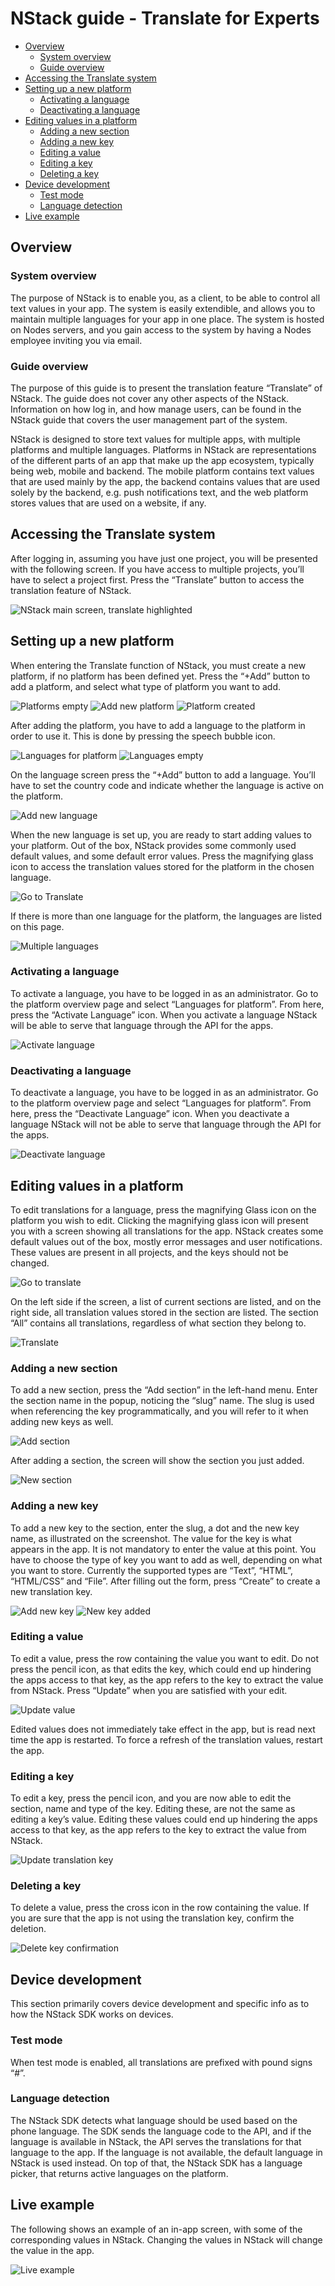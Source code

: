 # NStack guide - Translate for Experts

* [Overview](#overview)
	* [System overview](#system-overview)
	* [Guide overview](#guide-overview)
* [Accessing the Translate system](#accessing-the-translate-system) 
* [Setting up a new platform](#setting-up-a-new-platform)
	* [Activating a language](#activating-a-language)
	* [Deactivating a language](#deactivating-a-language)
* [Editing values in a platform](#editing-values-in-a-platform)
	* [Adding a new section](#adding-a-new-section)
	* [Adding a new key](#adding-a-new-key)
	* [Editing a value](#editing-a-value)
	* [Editing a key](#editing-a-key)
	* [Deleting a key](#deleting-a-key)
* [Device development](#device-development)
	* [Test mode](#test-mode)
	* [Language detection](#language-detection)
* [Live example](#live-example)

## Overview
### System overview

The purpose of NStack is to enable you, as a client, to be able to control all text values in your app. The system is easily extendible, and allows you to maintain multiple languages for your app in one place. The system is hosted on Nodes servers, and you gain access to the system by having a Nodes employee inviting you via email.

### Guide overview

The purpose of this guide is to present the translation feature “Translate” of NStack. The guide does not cover any other aspects of the NStack. Information on how log in, and how manage users, can be found in the NStack guide that covers the user management part of the system.

NStack is designed to store text values for multiple apps, with multiple platforms and multiple languages. Platforms in NStack are representations of the different parts of an app that make up the app ecosystem, typically being web, mobile and backend. The mobile platform contains text values that are used mainly by the app, the backend contains values that are used solely by the backend, e.g. push notifications text, and the web platform stores values that are used on a website, if any.

## Accessing the Translate system

After logging in, assuming you have just one project, you will be presented with the following screen. If you have access to multiple projects, you’ll have to select a project first. Press the “Translate” button to access the translation feature of NStack.

![NStack main screen, translate highlighted](images/TranslateForExperts/nstack_main_translate.png)

## Setting up a new platform

When entering the Translate function of NStack, you must create a new platform, if no platform has been defined yet. Press the “+Add” button to add a platform, and select what type of platform you want to add.

![Platforms empty](images/TranslateForExperts/platforms_empty.png)
![Add new platform](images/TranslateForExperts/add_new_platform.png)
![Platform created](images/TranslateForExperts/platform_created.png)

After adding the platform, you have to add a language to the platform in order to use it. This is done by pressing the speech bubble icon.

![Languages for platform](images/TranslateForExperts/languages_for_platform.png)
![Languages empty](images/TranslateForExperts/languages_empty.png)

On the language screen press the “+Add” button to add a language. You’ll have to set the country code and indicate whether the language is active on the platform.

![Add new language](images/TranslateForExperts/add_new_language.png)

When the new language is set up, you are ready to start adding values to your platform. Out of the box, NStack provides some commonly used default values, and some default error values. Press the magnifying glass icon to access the translation values stored for the platform in the chosen language.

![Go to Translate](images/TranslateForExperts/go_to_translate.png)

If there is more than one language for the platform, the languages are listed on this page.

![Multiple languages](images/TranslateForExperts/multiple_languages.png)

### Activating a language

To activate a language, you have to be logged in as an administrator. Go to the platform overview page and select “Languages for platform”. From here, press  the “Activate Language” icon. When you activate a language NStack will be able to serve that language through the API for the apps.

![Activate language](images/TranslateForExperts/activate_language.png)

### Deactivating a language

To deactivate a language, you have to be logged in as an administrator. Go to the platform overview page and select “Languages for platform”. From here, press  the “Deactivate Language” icon. When you deactivate a language NStack will not be able to serve that language through the API for the apps.

![Deactivate language](images/TranslateForExperts/deactivate_language.png)

## Editing values in a platform

To edit translations for a language, press the magnifying Glass icon on the platform you wish to edit. Clicking the magnifying glass icon will present you with a screen showing all translations for the app. NStack creates some default values out of the box, mostly error messages and user notifications. These values are present in all projects, and the keys should not be changed.

![Go to translate](images/TranslateForExperts/platform_go_to_translate.png)

On the left side if the screen, a list of current sections are listed, and on the right side, all translation values stored in the section are listed. The section “All” contains all translations, regardless of what section they belong to.

![Translate](images/TranslateForExperts/translate.png)

### Adding a new section

To add a new section, press the “Add section” in the left-hand menu. Enter the section name in the popup, noticing the “slug” name. The slug is used when referencing the key programmatically, and you will refer to it when adding new keys as well.

![Add section](images/TranslateForExperts/add_section.png)

After adding a section, the screen will show the section you just added.

![New section](images/TranslateForExperts/new_section_empty.png)

### Adding a new key

To add a new key to the section, enter the slug, a dot and the new key name, as illustrated on the screenshot. The value for the key is what appears in the app. It is not mandatory to enter the value at this point. You have to choose the type of key you want to add as well, depending on what you want to store. Currently the supported types are “Text”, “HTML”, “HTML/CSS” and “File”. After filling out the form, press “Create” to create a new translation key.

![Add new key](images/TranslateForExperts/add_new_key.png)
![New key added](images/TranslateForExperts/new_key_added.png)

### Editing a value

To edit a value, press the row containing the value you want to edit. Do not press the pencil icon, as that edits the key, which could end up hindering the apps access to that key, as the app refers to the key to extract the value from NStack. Press “Update” when you are satisfied with your edit.

![Update value](images/TranslateForExperts/update_value.png)

Edited values does not immediately take effect in the app, but is read next time the app is restarted. To force a refresh of the translation values, restart the app.


### Editing a key

To edit a key, press the pencil icon, and you are now able to edit the section, name and type of the key. Editing these, are not the same as editing a key’s value. Editing these values could end up hindering the apps access to that key, as the app refers to the key to extract the value from NStack.

![Update translation key](images/TranslateForExperts/update_key.png)

### Deleting a key

To delete a value, press the cross icon in the row containing the value. If you are sure that the app is not using the translation key, confirm the deletion.

![Delete key confirmation](images/TranslateForExperts/delete_key_confirmation.png)

## Device development

This section primarily covers device development and specific info as to how the NStack SDK works on devices.

### Test mode

When test mode is enabled, all translations are prefixed with pound signs “#”.

### Language detection

The NStack SDK detects what language should be used based on the phone language. The SDK sends the language code to the API, and if the language is available in NStack, the API serves the translations for that language to the app. If the language is not available, the default language in NStack is used instead. On top of that, the NStack SDK has a language picker, that returns active languages on the platform.

## Live example

The following shows an example of an in-app screen, with some of the corresponding values in NStack. Changing the values in NStack will change the value in the app.

![Live example](images/TranslateForExperts/example.png)